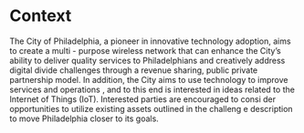 # Context

The City of Philadelphia, a pioneer in innovative technology adoption, aims to create a multi - purpose wireless network that can enhance the City’s ability to deliver quality services to Philadelphians and creatively address digital divide challenges through a revenue sharing, public private partnership model. In addition, the City aims to use technology to improve services and operations , and to this end is interested in ideas related to the Internet of Things \(IoT\). Interested parties are encouraged to consi der opportunities to utilize existing assets outlined in the challeng e description to move Philadelphia closer to its goals.

